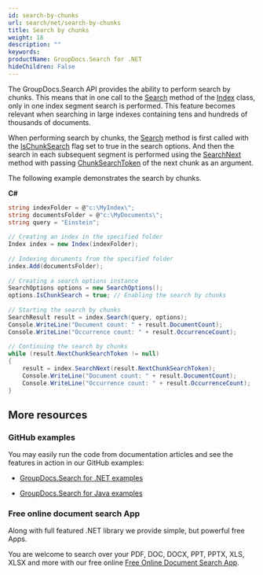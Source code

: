 ```yaml
---
id: search-by-chunks
url: search/net/search-by-chunks
title: Search by chunks
weight: 18
description: ""
keywords: 
productName: GroupDocs.Search for .NET
hideChildren: False
---
```

The GroupDocs.Search API provides the ability to perform search by chunks. This means that in one call to the [Search](https://apireference.groupdocs.com/net/search/groupdocs.search/index/methods/search/index) method of the [Index](https://apireference.groupdocs.com/net/search/groupdocs.search/index) class, only in one index segment search is performed. This feature becomes relevant when searching in large indexes containing tens and hundreds of thousands of documents.

When performing search by chunks, the [Search](https://apireference.groupdocs.com/net/search/groupdocs.search/index/methods/search/index) method is first called with the [IsChunkSearch](https://apireference.groupdocs.com/net/search/groupdocs.search.options/searchoptions/properties/ischunksearch) flag set to true in the search options. And then the search in each subsequent segment is performed using the [SearchNext](https://apireference.groupdocs.com/net/search/groupdocs.search/index/methods/searchnext/index) method with passing [ChunkSearchToken](https://apireference.groupdocs.com/net/search/groupdocs.search.results/searchresult/properties/nextchunksearchtoken) of the next chunk as an argument.

The following example demonstrates the search by chunks.

**C#**

```csharp
string indexFolder = @"c:\MyIndex\";
string documentsFolder = @"c:\MyDocuments\";
string query = "Einstein";
 
// Creating an index in the specified folder
Index index = new Index(indexFolder);
 
// Indexing documents from the specified folder
index.Add(documentsFolder);
 
// Creating a search options instance
SearchOptions options = new SearchOptions();
options.IsChunkSearch = true; // Enabling the search by chunks
 
// Starting the search by chunks
SearchResult result = index.Search(query, options);
Console.WriteLine("Document count: " + result.DocumentCount);
Console.WriteLine("Occurrence count: " + result.OccurrenceCount);
 
// Continuing the search by chunks
while (result.NextChunkSearchToken != null)
{
    result = index.SearchNext(result.NextChunkSearchToken);
    Console.WriteLine("Document count: " + result.DocumentCount);
    Console.WriteLine("Occurrence count: " + result.OccurrenceCount);
}
```

## More resources

### GitHub examples

You may easily run the code from documentation articles and see the features in action in our GitHub examples:

*   [GroupDocs.Search for .NET examples](https://github.com/groupdocs-search/GroupDocs.Search-for-.NET)
    
*   [GroupDocs.Search for Java examples](https://github.com/groupdocs-search/GroupDocs.Search-for-Java)
    

### Free online document search App

Along with full featured .NET library we provide simple, but powerful free Apps.

You are welcome to search over your PDF, DOC, DOCX, PPT, PPTX, XLS, XLSX and more with our free online [Free Online Document Search App](https://products.groupdocs.app/search).
